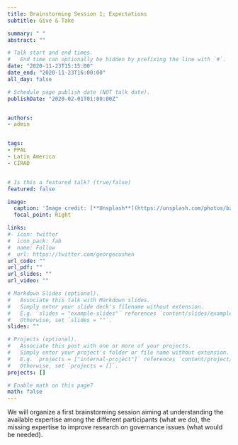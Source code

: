 ```yaml
---
title: Brainstorming Session 1; Expectations 
subtitle: Give & Take

summary: " "
abstract: ""

# Talk start and end times.
#   End time can optionally be hidden by prefixing the line with `#`.
date: "2020-11-23T15:15:00"
date_end: "2020-11-23T16:00:00"
all_day: false

# Schedule page publish date (NOT talk date).
publishDate: "2020-02-01T01:00:00Z"


authors: 
- admin


tags: 
- PPAL
- Latin America
- CIRAD


# Is this a featured talk? (true/false)
featured: false

image:
  caption: 'Image credit: [**Unsplash**](https://unsplash.com/photos/bzdhc5b3Bxs)'
  focal_point: Right

links:
#- icon: twitter
#  icon_pack: fab
#  name: Follow
#  url: https://twitter.com/georgecushen
url_code: ""
url_pdf: ""
url_slides: ""
url_video: ""

# Markdown Slides (optional).
#   Associate this talk with Markdown slides.
#   Simply enter your slide deck's filename without extension.
#   E.g. `slides = "example-slides"` references `content/slides/example-slides.md`.
#   Otherwise, set `slides = ""`.
slides: ""

# Projects (optional).
#   Associate this post with one or more of your projects.
#   Simply enter your project's folder or file name without extension.
#   E.g. `projects = ["internal-project"]` references `content/project/deep-learning/index.md`.
#   Otherwise, set `projects = []`.
projects: []

# Enable math on this page?
math: false
---
```


We will organize a first brainstorming session aiming at understanding the available expertise among the different participants (what we do), the missing expertise to improve research on governance issues (what would be needed). 